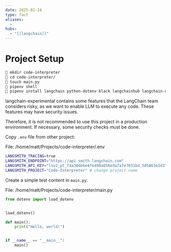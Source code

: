 ```yaml
---
date: 2025-02-24
type: fact
aliases:
  -
hubs:
  - "[[langchain]]"
---
```


# Project Setup

```sh
 mkdir code-interpreter
 cd code-interpreter/
 touch main.py
 pipenv shell
 pipenv install langchain python-dotenv black langchainhub langchain-openai langchain-experimental qrcode

```

langchain-experimental contains some features that the LangChain team considers risky, as we want to enable LLM to execute any code. These features may have security issues.

Therefore, it is not recommended to use this project in a production environment. If necessary, some security checks must be done.


Copy `.env` file from other project:

File: /home/matt/Projects/code-interpreter/.env
```sh
LANGSMITH_TRACING=true
LANGSMITH_ENDPOINT="https://api.smith.langchain.com"
LANGSMITH_API_KEY="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"
LANGSMITH_PROJECT="Code-Interpreter" # change project name
```

Create a simple test content in `main.py`:

File: /home/matt/Projects/code-interpreter/main.py
```python
from dotenv import load_dotenv


load_dotenv()

def main():
    print("Hello, world!")


if __name__ == "__main__":
    main()
```
